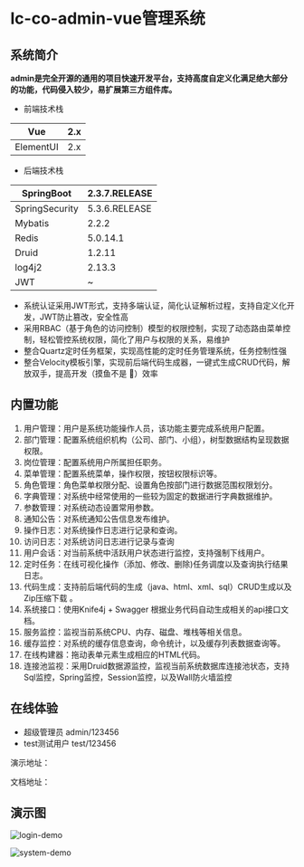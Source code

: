 # lc-co-admin-vue管理系统

## 系统简介

**admin是完全开源的通用的项目快速开发平台，支持高度自定义化满足绝大部分的功能，代码侵入较少，易扩展第三方组件库。**

- 前端技术栈

| Vue | 2.x |
| --- | --- |
| ElementUI | 2.x |
- 后端技术栈

| SpringBoot | 2.3.7.RELEASE |
| --- | --- |
| SpringSecurity | 5.3.6.RELEASE |
| Mybatis | 2.2.2 |
| Redis | 5.0.14.1 |
| Druid | 1.2.11 |
| log4j2 | 2.13.3 |
| JWT | ~ |
- 系统认证采用JWT形式，支持多端认证，简化认证解析过程，支持自定义化开发，JWT防止篡改，安全性高
- 采用RBAC（基于角色的访问控制）模型的权限控制，实现了动态路由菜单控制，轻松管控系统权限，简化了用户与权限的关系，易维护
- 整合Quartz定时任务框架，实现高性能的定时任务管理系统，任务控制性强
- 整合Velocity模板引擎，实现前后端代码生成器，一键式生成CRUD代码，解放双手，提高开发（摸鱼不是 👀）效率

## 内置功能

1. 用户管理：用户是系统功能操作人员，该功能主要完成系统用户配置。
2. 部门管理：配置系统组织机构（公司、部门、小组），树型数据结构呈现数据权限。
3. 岗位管理：配置系统用户所属担任职务。
4. 菜单管理：配置系统菜单，操作权限，按钮权限标识等。
5. 角色管理：角色菜单权限分配、设置角色按部门进行数据范围权限划分。
6. 字典管理：对系统中经常使用的一些较为固定的数据进行字典数据维护。
7. 参数管理：对系统动态设置常用参数。
8. 通知公告：对系统通知公告信息发布维护。
9. 操作日志：对系统操作日志进行记录和查询。
10. 访问日志：对系统访问日志进行记录与查询
11. 用户会话：对当前系统中活跃用户状态进行监控，支持强制下线用户。
12. 定时任务：在线可视化操作（添加、修改、删除)任务调度以及查询执行结果日志。
13. 代码生成：支持前后端代码的生成（java、html、xml、sql）CRUD生成以及Zip压缩下载 。
14. 系统接口：使用Knife4j + Swagger 根据业务代码自动生成相关的api接口文档。
15. 服务监控：监视当前系统CPU、内存、磁盘、堆栈等相关信息。
16. 缓存监控：对系统的缓存信息查询，命令统计，以及缓存列表数据查询等。
17. 在线构建器：拖动表单元素生成相应的HTML代码。
18. 连接池监视：采用Druid数据源监控，监视当前系统数据库连接池状态，支持Sql监控，Spring监控，Session监控，以及Wall防火墙监控

## 在线体验

- 超级管理员    admin/123456
- test测试用户   test/123456

演示地址：

文档地址：

## 演示图

![login-demo](https://lc-co-bucket.oss-cn-shenzhen.aliyuncs.com/items-images/lc-co-admin-vue-images/readme-images/login-demo.png)

![system-demo](https://lc-co-bucket.oss-cn-shenzhen.aliyuncs.com/items-images/lc-co-admin-vue-images/readme-images/system-demo.png)